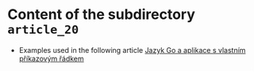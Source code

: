 # Content of the subdirectory `article_20`

  * Examples used in the following article
  [Jazyk Go a aplikace s vlastním příkazovým řádkem](https://www.root.cz/clanky/jazyk-go-a-aplikace-s-vlastnim-prikazovym-radkem/)
